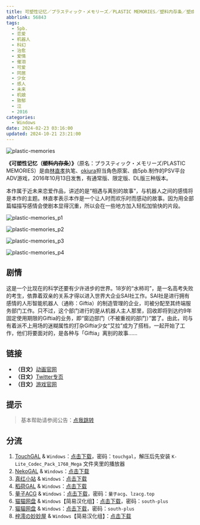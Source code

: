 ```yaml
---
title: 可塑性记忆／プラスティック・メモリーズ／PLASTIC MEMORIES／塑料内存条／塑成型记忆
abbrlink: 56843
tags:
  - 5pb.
  - 恋爱
  - 机器人
  - 科幻
  - 治愈
  - 爱情
  - 催泪
  - 可爱
  - 同居
  - 少女
  - 感人
  - 未来
  - 机娘
  - 致郁
  - 泣
  - 2016
categories:
  - Windows
date: 2024-02-23 03:16:00
updated: 2024-10-21 23:21:00
---
```


![plastic-memories](https://static.30hb.cn/vndb/img/plastic-memories.webp)

**《可塑性记忆（~~塑料内存条~~）》**（原名：プラスティック・メモリーズ/PLASTIC MEMORIES）是由[林直孝](https://zh.moegirl.org.cn/林直孝)执笔、[okiura](https://zh.moegirl.org.cn/index.php?title=Okiura&action=edit&redlink=1)担当角色原案、由5pb.制作的PSV平台ADV游戏，2016年10月13日发售，有通常版、限定版、DL版三种版本。

<!-- more -->

本作属于近未来恋爱作品，讲述的是“相遇与离别的故事”，与机器人之间的感情将是本作的主题。林直孝表示本作是一个让人时而欢乐时而感动的故事。因为用全部篇幅描写感情会使剧本显得沉重，所以会在一些地方加入轻松加愉快的片段。

![plastic-memories_p1](https://static.30hb.cn/vndb/img/plastic-memories_p1.webp)

![plastic-memories_p2](https://static.30hb.cn/vndb/img/plastic-memories_p2.webp)

![plastic-memories_p3](https://static.30hb.cn/vndb/img/plastic-memories_p3.webp)

![plastic-memories_p4](https://static.30hb.cn/vndb/img/plastic-memories_p4.webp)

## 剧情

这是一个比现在的科学还要有少许进步的世界。18岁的“水柿司”，是一名高考失败的考生，依靠着双亲的关系才得以进入世界大企业SAI社工作。SAI社是进行拥有感情的人形智能机器人（通称：Giftia）的制造管理的企业，司被分配至其终端服务部门工作。只不过，这个部门进行的是从机器人主人那里，回收即将到达约9年固定使用期限的Giftia的业务，即“窗边部门（不被重视的部门）”罢了。由此，司与有着派不上用场的迷糊属性的打杂Giftia少女“艾拉”成为了搭档，一起开始了工作，他们将要面对的，是各种与「Giftia」离别的故事......

## 链接

- **（日文）**[动画官网](https://www.plastic-memories.jp/)
- **（日文）**[Twitter专页](https://twitter.com/pla_memo/)
- **（日文）**[游戏官网](http://5pb.jp/games/plastic-memories/)

## 提示

> 基本帮助请参阅公告：[点我跳转](/p/announcement/)

## 分流

1. [TouchGAL](https://www.touchgal.us/) & `Windows`：[点击下载](https://pan.touchgal.net/s/2DlTg)，密码：`touchgal`，解压后先安装 `K-Lite_Codec_Pack_1768_Mega` 文件夹里的播放器
2. [NekoGAL](https://www.nekogal.com/) & `Windows`：[点击下载](https://pan.nekogal.top/s/krGFa)
3. [真红小站](https://www.shinnku.com/) & `Windows`：[点击下载](https://www.shinnku.com/api/download/0/win/%E5%8F%AF%E5%A1%91%E6%80%A7%E8%AE%B0%E5%BF%86.7z)
4. [稻荷GAL](https://inarigal.com/) & `Windows`：[点击下载](https://download.zrflie1.pw/PC/%E5%8F%AF%E5%A1%91%E6%80%A7%E8%AE%B0%E5%BF%86.7z)
5. [量子ACG](https://lzacg.org/) & `Windows`：[点击下载](https://lzacg.org/391)，密码：`量子acg`、`lzacg.top`
6. [猫猫网盘](https://catcat.cloud/) & `Windows`【简易汉化组】：[点击下载](https://catcat.cloud/d/GalGame/SP%E5%90%8E%E7%AB%AF1%5BGalGame%E5%88%86%E5%8C%BA%5D/%E5%8D%97%2BGalGame%E6%B1%89%E5%8C%96%E5%8C%BA%E5%85%A8%E5%8C%BA%E5%A4%87%E4%BB%BD%E5%90%88%E9%9B%86%5B%E9%87%8D%E5%8E%8B%5D-%E7%A6%BB%E6%95%A3/%E7%AC%AC%E4%B8%80%E8%BD%AE-Part2/Main/%5B5pb.%20Games%5D%20PLASTIC%20MEMORIES%20%20%E5%8F%AF%E5%A1%91%E6%80%A7%E8%AE%B0%E5%BF%86%20%E6%B1%89%E5%8C%96%E7%A1%AC%E7%9B%98%E7%89%88%5B%E5%8F%AF%E5%A1%91%E6%80%A7%E8%AE%B0%E5%BF%86%E8%B4%B4%E5%90%A7%26Woqu%2002%E5%A4%A7%E5%93%A5%20%E7%AE%80%E6%98%93%E6%B1%89%E5%8C%96%E7%BB%84%5D/%5B5pb.%20Games%5D%20PLASTIC%20MEMORIES%20%20%E5%8F%AF%E5%A1%91%E6%80%A7%E8%AE%B0%E5%BF%86%20%E6%B1%89%E5%8C%96%E7%A1%AC%E7%9B%98%E7%89%88%5B%E5%8F%AF%E5%A1%91%E6%80%A7%E8%AE%B0%E5%BF%86%E8%B4%B4%E5%90%A7%26Woqu%2002%E5%A4%A7%E5%93%A5%20%E7%AE%80%E6%98%93%E6%B1%89%E5%8C%96%E7%BB%84%5D.rar?sign=omEo_rpGM0yNOij98TC7-sGCrirhyJnav_A62KSoHIM=:0)，密码：`south-plus`
7. [猫猫网盘](https://catcat.cloud/) & `Windows`：[点击下载](https://catcat.cloud/d/GalGame/SP%E5%90%8E%E7%AB%AF1%5BGalGame%E5%88%86%E5%8C%BA%5D/%E7%BB%88%E7%82%B9%E6%B1%89%E5%8C%96%E9%87%8D%E6%95%B4v2%E7%89%88-%E7%A6%BB%E6%95%A3/%E6%9C%AC%E4%BD%93-Part1/%5BMAGES.%5D%20%E3%83%97%E3%83%A9%E3%82%B9%E3%83%86%E3%82%A3%E3%83%83%E3%82%AF%E3%83%BB%E3%83%A1%E3%83%A2%E3%83%AA%E3%83%BC%E3%82%BA%20%E5%8F%AF%E5%A1%91%E6%80%A7%E8%AE%B0%E5%BF%86.rar?sign=AVBujiiHolY7h0nXmhJHe_TjIV3eQhZXHkS30myAC0o=:0)，密码：`south-plus`
8. [梓澪の妙妙屋](https://zi0.cc/) & `Windows`【简易汉化组】：[点击下载](https://zi0.cc/d/%60%E3%80%90%E5%90%88%E9%9B%86%E7%B3%BB%E5%88%97%E3%80%91/%E5%8D%97%2BGalGame%E6%B1%89%E5%8C%96%E5%8C%BA%E5%85%A8%E5%8C%BA%E8%B5%84%E6%BA%90%E5%A4%87%E4%BB%BD/1/01/%5B5pb.%20Games%5D%20PLASTIC%20MEMORIES%20%20%E5%8F%AF%E5%A1%91%E6%80%A7%E8%AE%B0%E5%BF%86%20%E6%B1%89%E5%8C%96%E7%A1%AC%E7%9B%98%E7%89%88%5B%E5%8F%AF%E5%A1%91%E6%80%A7%E8%AE%B0%E5%BF%86%E8%B4%B4%E5%90%A7%26Woqu%2002%E5%A4%A7%E5%93%A5%20%E7%AE%80%E6%98%93%E6%B1%89%E5%8C%96%E7%BB%84%5D.zip?sign=opfNezC1PnY878yqGV6y3lj9qbdFJHvWGG3Y5MOGX-c=:0)
